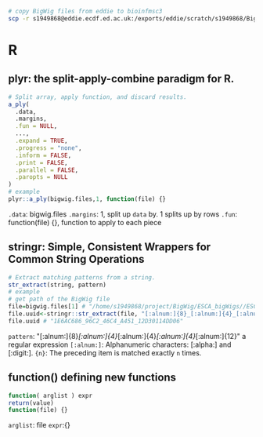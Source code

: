 ```bash
# copy BigWig files from eddie to bioinfmsc3
scp -r s1949868@eddie.ecdf.ed.ac.uk:/exports/eddie/scratch/s1949868/BigWig/ESCA_bigWigs ./
```
# R
## plyr: the split-apply-combine paradigm for R.
```r
# Split array, apply function, and discard results.
a_ply(
  .data,
  .margins,
  .fun = NULL,
  ...,
  .expand = TRUE,
  .progress = "none",
  .inform = FALSE,
  .print = FALSE,
  .parallel = FALSE,
  .paropts = NULL
)
# example
plyr::a_ply(bigwig.files,1, function(file) {}
```
`.data`: bigwig.files
`.margins`: 1, split up `data` by. 1 splits up by rows
`.fun`: function(file) {}, function to apply to each piece
## stringr: Simple, Consistent Wrappers for Common String Operations
```r
# Extract matching patterns from a string.
str_extract(string, pattern)
# example
# get path of the BigWig file
file=bigwig.files[1] # "/home/s1949868/project/BigWig/ESCA_bigWigs//ESCA_1E6AC686_96C2_46C4_A451_12D30114DD06_X012_S02_L027_B1_T1_P024.insertions.bw"
file.uuid<-stringr::str_extract(file, "[:alnum:]{8}_[:alnum:]{4}_[:alnum:]{4}_[:alnum:]{4}_[:alnum:]{12}")
file.uuid # "1E6AC686_96C2_46C4_A451_12D30114DD06"
```
`pattern`: "[:alnum:]{8}_[:alnum:]{4}_[:alnum:]{4}_[:alnum:]{4}_[:alnum:]{12}" a regular expression
`[:alnum:]`: Alphanumeric characters:  [:alpha:]  and  [:digit:].
`{n}`: The preceding item is matched exactly  `n`  times.
## function() defining new functions
```r
function( arglist ) expr
return(value)
function(file) {}
```
`arglist`: file
`expr`:{}

<!--stackedit_data:
eyJoaXN0b3J5IjpbLTE3NDMzOTg4NzEsLTk3MzAxMTcyLDEwNz
E5Njg0NzUsMjgyNjE0ODAzLC0xNTUyODQ4NTE3XX0=
-->